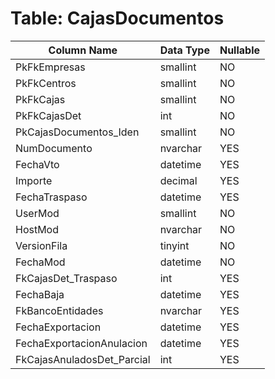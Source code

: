 # Table: CajasDocumentos

| Column Name | Data Type | Nullable |
|-------------|-----------|----------|
| PkFkEmpresas | smallint | NO |
| PkFkCentros | smallint | NO |
| PkFkCajas | smallint | NO |
| PkFkCajasDet | int | NO |
| PkCajasDocumentos_Iden | smallint | NO |
| NumDocumento | nvarchar | YES |
| FechaVto | datetime | YES |
| Importe | decimal | YES |
| FechaTraspaso | datetime | YES |
| UserMod | smallint | NO |
| HostMod | nvarchar | NO |
| VersionFila | tinyint | NO |
| FechaMod | datetime | NO |
| FkCajasDet_Traspaso | int | YES |
| FechaBaja | datetime | YES |
| FkBancoEntidades | nvarchar | YES |
| FechaExportacion | datetime | YES |
| FechaExportacionAnulacion | datetime | YES |
| FkCajasAnuladosDet_Parcial | int | YES |
